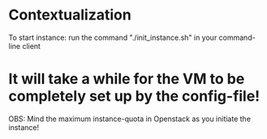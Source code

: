 # Contextualization

To start instance: run the command "./init_instance.sh" in your command-line client

# It will take a while for the VM to be completely set up by the config-file!
OBS: Mind the maximum instance-quota in Openstack as you initiate the instance!
